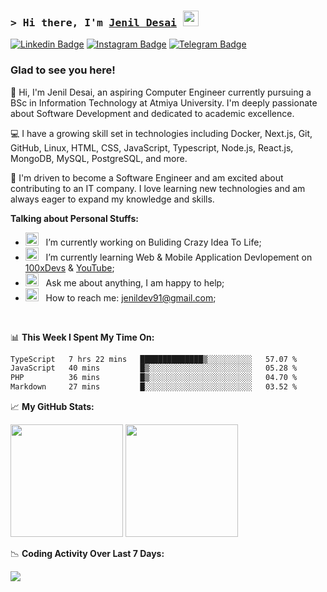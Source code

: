 ### <samp>&gt; Hi there, I'm <a href="https://github.com/Jenil-Desai" target="_blank">Jenil Desai</a> <img src="https://media.giphy.com/media/hvRJCLFzcasrR4ia7z/giphy.gif" width="25"> </samp>

[![Linkedin Badge](https://img.shields.io/badge/-LinkedIn-0e76a8?style=flat-square&logo=Linkedin&logoColor=white)](https://linkedin.com/in/desaijenil)
[![Instagram Badge](https://img.shields.io/badge/-Instagram-e4405f?style=flat-square&logo=Instagram&logoColor=white)](https://instagram.com/jenxl_09/)
[![Telegram Badge](https://img.shields.io/badge/-Telegram-0088cc?style=flat-square&logo=Telegram&logoColor=white)](https://t.me/jenxl_09)

### Glad to see you here!

👋 Hi, I'm Jenil Desai, an aspiring Computer Engineer currently pursuing a BSc in Information Technology at Atmiya University. I'm deeply passionate about Software Development and dedicated to academic excellence.

💻 I have a growing skill set in technologies including Docker, Next.js, Git, GitHub, Linux, HTML, CSS, JavaScript, Typescript, Node.js, React.js, MongoDB, MySQL, PostgreSQL, and more.

🚀 I'm driven to become a Software Engineer and am excited about contributing to an IT company. I love learning new technologies and am always eager to expand my knowledge and skills.

**Talking about Personal Stuffs:**

- <img src="https://github.com/Gapur/Gapur/blob/main/assets/developer.gif?raw=true" width="21" />&nbsp;&nbsp; I’m currently working on Buliding Crazy Idea To Life;
- <img src="https://github.com/Gapur/Gapur/blob/main/assets/lightning.gif?raw=true" width="21" />&nbsp;&nbsp; I’m currently learning Web & Mobile Application Devlopement on [100xDevs](https://app.100xdevs.com/) & [YouTube](https://www.youtube.com/playlist?list=PLRAV69dS1uWSjBBJ-egNNOd4mdblt1P4c);
- <img src="https://github.com/Gapur/Gapur/blob/main/assets/message.gif?raw=true" width="21" />&nbsp;&nbsp; Ask me about anything, I am happy to help;
- <img src="https://github.com/Gapur/Gapur/blob/main/assets/letterbox.gif?raw=true" width="21" />&nbsp;&nbsp; How to reach me: jenildev91@gmail.com;

</br>

📊 **This Week I Spent My Time On:**

<!--START_SECTION:waka-->

```txt
TypeScript   7 hrs 22 mins   ██████████████▒░░░░░░░░░░   57.07 %
JavaScript   40 mins         █▒░░░░░░░░░░░░░░░░░░░░░░░   05.28 %
PHP          36 mins         █▒░░░░░░░░░░░░░░░░░░░░░░░   04.70 %
Markdown     27 mins         █░░░░░░░░░░░░░░░░░░░░░░░░   03.52 %
```

<!--END_SECTION:waka-->

📈 **My GitHub Stats:**

<p>
  <img height="180em" src="https://github-readme-stats.vercel.app/api?username=Jenil-Desai&show_icons=true&hide_border=true&&count_private=true&include_all_commits=true" />
  <img height="180em" src="https://github-readme-stats.vercel.app/api/top-langs/?username=Jenil-Desai&exclude_repo=KNN-Image-Classification&show_icons=true&hide_border=true&layout=compact&langs_count=8"/>
</p>

📉 **Coding Activity Over Last 7 Days:**
<p>
  <a href="https://wakatime.com"><img src="https://wakatime.com/share/@jenxl_09/b8102f6f-f9e3-4f01-9f62-81ca0bf42cab.png" /></a>
</p>
